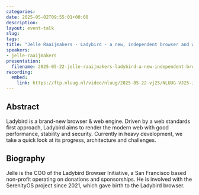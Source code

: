 ```yaml
---
categories:
date: 2025-05-02T09:55:01+00:00
description:
layout: event-talk
slug:
tags:
title: "Jelle Raaijmakers - Ladybird - a new, independent browser and web engine"
speakers:
- jelle-raaijmakers
presentation:
  filename: 2025-05-22-jelle-raaijmakers-ladybird-a-new-independent-browser-and-web-engine.pdf
recording:
  embed:
    link: https://ftp.nluug.nl/video/nluug/2025-05-22-vj25/NLUUG-VJ25-Jelle_Raaijmakers_Ladybird.mp4
---
```


## Abstract

Ladybird is a brand-new browser & web engine. Driven by a web standards first approach, Ladybird aims to render the modern web with good performance, stability and security. Currently in heavy development, we take a quick look at its progress, architecture and challenges.

## Biography

Jelle is the COO of the Ladybird Browser Initiative, a San Francisco based non-profit operating on donations and sponsorships. He is involved with the SerenityOS project since 2021, which gave birth to the Ladybird browser.
